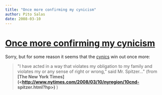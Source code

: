 ```yaml
---
title: "Once more confirming my cynicism"
author: Pito Salas
date: 2008-03-10
---
```

# [Once more confirming my cynicism](None)




Sorry, but for some reason it seems that the
[cynics](<http://en.wikipedia.org/wiki/Cynicism>) win out once more:

> "I have acted in a way that violates my obligation to my family and  
> violates my or any sense of right or wrong,” said Mr. Spitzer…" (from **[The
> New York Times](<http://www.nytimes.com/2008/03/10/nyregion/10cnd-
> spitzer.html?hp>)** )


